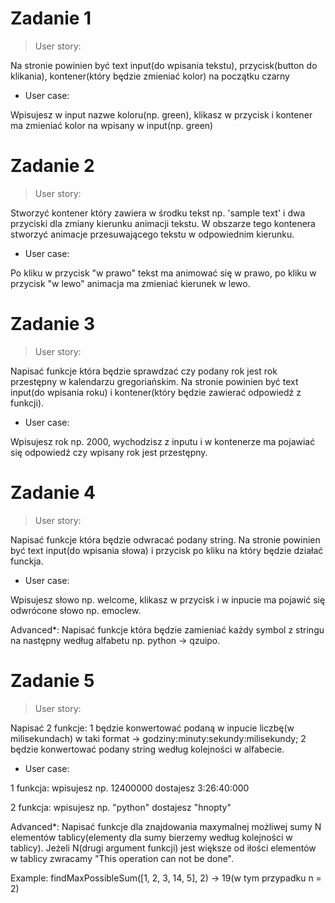 # Zadanie 1

> User story:

Na stronie powinien być text input(do wpisania tekstu), przycisk(button do klikania), kontener(który będzie zmieniać kolor) na początku czarny

- User case:

Wpisujesz w input nazwe koloru(np. green), klikasz w przycisk i kontener ma zmieniać kolor na wpisany w input(np. green)

# Zadanie 2

> User story:

Stworzyć kontener który zawiera w środku tekst np. 'sample text' i dwa przyciski dla zmiany kierunku animacji tekstu. W obszarze tego kontenera stworzyć  animacje przesuwającego tekstu w odpowiednim kierunku.

- User case:

Po kliku w przycisk "w prawo" tekst ma animować się w prawo, po kliku w przycisk "w lewo" animacja ma zmieniać kierunek w lewo.

# Zadanie 3

> User story:

Napisać funkcje która będzie sprawdzać czy podany rok jest rok przestępny w kalendarzu gregoriańskim.
Na stronie powinien być text input(do wpisania roku) i kontener(który będzie zawierać odpowiedź z funkcji).

- User case:

Wpisujesz rok np. 2000, wychodzisz z inputu i w kontenerze ma pojawiać się odpowiedź czy wpisany rok jest przestępny.

# Zadanie 4

> User story:

Napisać funkcje która będzie odwracać podany string.
Na stronie powinien być text input(do wpisania słowa) i przycisk po kliku na który będzie działać funckja.

- User case:

Wpisujesz słowo np. welcome, klikasz w przycisk i w inpucie ma pojawić się odwrócone słowo np. emoclew.

Advanced*: Napisać funkcje która będzie zamieniać każdy symbol z stringu na następny według alfabetu np. python -> qzuipo.

# Zadanie 5

> User story:

Napisać 2 funkcje: 1 będzie konwertować podaną w inpucie liczbę(w milisekundach) w taki format -> godziny:minuty:sekundy:milisekundy; 2 będzie konwertować podany string według kolejności w alfabecie.

- User case:

1 funkcja: wpisujesz np. 12400000 dostajesz 3:26:40:000

2 funkcja: wpisujesz np. "python" dostajesz "hnopty"

Advanced*: Napisać funkcje dla znajdowania maxymalnej możliwej sumy N elementów tablicy(elementy dla sumy bierzemy według kolejności w tablicy). Jeżeli N(drugi argument funkcji) jest większe od iłości elementów w tablicy zwracamy "This operation can not be done".

Example: findMaxPossibleSum([1, 2, 3, 14, 5], 2) -> 19(w tym przypadku n = 2)